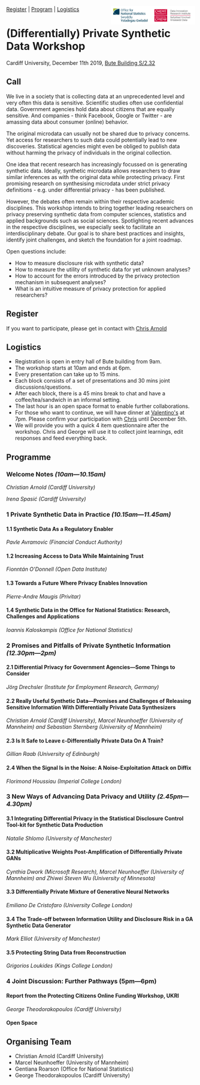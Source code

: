 <a href="#register">Register</a> | <a href="#program">Program</a> | <a href="#logistics">Logistics</a>
<img src="DIRI_LOGO.jpg" alt="DIRI" height="50" align="right"><img src="ONS_RGB_Bilingual.jpg" alt="ONS" height="50" align="right"> 
# (Differentially) Private Synthetic Data Workshop 
Cardiff University, December 11th 2019,  [Bute Building S/2.32](https://www.google.co.uk/maps/dir//51.486654,-3.182173/@51.4867517,-3.1796604,17z)


## Call
We live in a society that is collecting data at an unprecedented level and very often this data is sensitive. Scientific studies often use confidential data. Government agencies hold data about citizens that are equally sensitive. And companies - think Facebook, Google or Twitter - are amassing data about consumer (online) behavior.

The original microdata can usually not be shared due to privacy concerns. Yet access for researchers to such data could potentially lead to new discoveries.  Statistical agencies might even be obliged to publish data without harming the privacy of individuals in the original collection.

One idea that recent research has increasingly focussed on is generating synthetic data. Ideally, synthetic microdata allows researchers to draw similar inferences as with the original data while protecting privacy. First promising research on synthesising microdata under strict privacy definitions - e.g. under differential privacy - has been published.

However, the debates often remain within their respective academic disciplines. This workshop intends to bring together leading researchers on privacy preserving synthetic data from computer sciences, statistics and applied backgrounds such as social sciences. Spotlighting recent advances in the respective disciplines, we especially seek to facilitate an interdisciplinary debate. Our goal is to share best practices and insights, identify joint challenges, and sketch the foundation for a joint roadmap.

Open questions include:
- How to measure disclosure risk with synthetic data?
- How to measure the utility of synthetic data for yet unknown analyses?
- How to account for the errors introduced by the privacy protection mechanism in subsequent analyses?
- What is an intuitive measure of privacy protection for applied researchers?

## Register
If you want to participate, please get in contact with [Chris Arnold](https://www.cardiff.ac.uk/people/view/994654-arnold-christian)

## Logistics
* Registration is open in entry hall of Bute building from 9am.
* The workshop starts at 10am and ends at 6pm.
* Every presentation can take up to 15 mins.
* Each block consists of a set of presentations and 30 mins joint discussions/questions.
* After each block, there is a 45 mins break to chat and have a coffee/tea/sandwich in an informal setting.
* The last hour is an open space format to enable further collaborations.
* For those who want to continue, we will have dinner at [Valentino's](https://www.valentinocardiff.com/) at 7pm. Please confirm your participation with [Chris](mailto:arnoldc6@cardiff.ac.uk) until December 5th.
* We will provide you with a quick 4 item questionnaire after the workshop. Chris and George will use it to collect joint learnings, edit responses and feed everything back.



## Programme

### Welcome Notes *(10am&mdash;10.15am)*

*Christian Arnold (Cardiff University)*

*Irena Spasić (Cardiff University)*

### 1 Private Synthetic Data in Practice *(10.15am&mdash;11.45am)*


#### 1.1 Synthetic Data As a Regulatory Enabler
*Pavle Avramovic (Financial Conduct Authority)*

#### 1.2 Increasing Access to Data While Maintaining Trust
*Fionntán O'Donnell (Open Data Institute)*

#### 1.3 Towards a Future Where Privacy Enables Innovation
*Pierre-Andre Maugis (Privitar)*

#### 1.4 Synthetic Data in the Office for National Statistics: Research, Challenges and Applications
*Ioannis Kaloskampis (Office for National Statistics)*

### 2 Promises and Pitfalls of Private Synthetic Information *(12.30pm&mdash;2pm)*

#### 2.1 Differential Privacy for Government Agencies&mdash;Some Things to Consider
*Jörg Drechsler (Institute for Employment Research, Germany)*

#### 2.2 Really Useful Synthetic Data&mdash;Promises and Challenges of Releasing Sensitive Information With Differentially Private Data Synthesizers
*Christian Arnold (Cardiff University), Marcel Neunhoeffer (University of Mannheim) and Sebastian Sternberg (University of Mannheim)*

#### 2.3 Is It Safe to Leave &epsilon;-Differentially Private Data On A Train?
*Gillian Raab (University of Edinburgh)*

#### 2.4 When the Signal Is in the Noise: A Noise-Exploitation Attack on Diffix
*Florimond Houssiau (Imperial College London)*

### 3 New Ways of Advancing Data Privacy and Utility *(2.45pm&mdash;4.30pm)*

#### 3.1 Integrating Differential Privacy in the Statistical Disclosure Control Tool-kit for Synthetic Data Production
*Natalie Shlomo (University of Manchester)*

#### 3.2 Multiplicative Weights Post-Amplification of Differentially Private GANs
*Cynthia Dwork (Microsoft Research), Marcel Neunhoeffer (University of Mannheim) and Zhiwei Steven Wu (University of Minnesota)*

#### 3.3 Differentially Private Mixture of Generative Neural Networks
*Emiliano De Cristofaro (University College London)*


#### 3.4 The Trade-off between Information Utility and Disclosure Risk in a GA Synthetic Data Generator
*Mark Elliot (University of Manchester)*


#### 3.5 Protecting String Data from Reconstruction
*Grigorios Loukides (Kings College London)*


### 4 Joint Discussion: Further Pathways (5pm&mdash;6pm)

#### Report from the Protecting Citizens Online Funding Workshop, UKRI
*George Theodorakopoulos (Cardiff University)*

#### Open Space


## Organising Team 
- Christian Arnold (Cardiff University)
- Marcel Neunhoeffer (University of Mannheim)
- Gentiana Roarson (Office for National Statistics)
- George Theodorakopoulos (Cardiff University)

